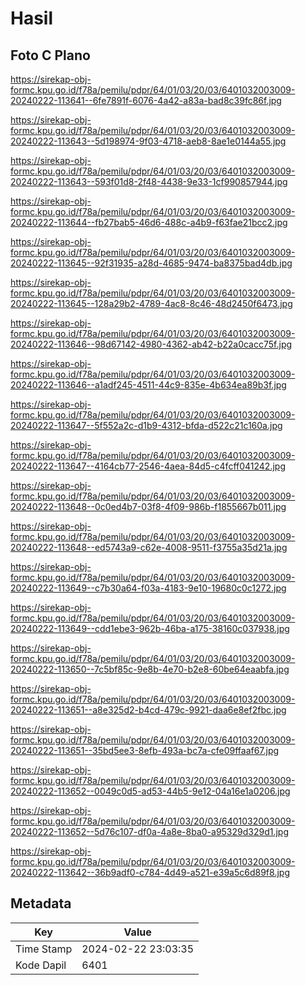 # Hasil

## Foto C Plano

https://sirekap-obj-formc.kpu.go.id/f78a/pemilu/pdpr/64/01/03/20/03/6401032003009-20240222-113641--6fe7891f-6076-4a42-a83a-bad8c39fc86f.jpg

https://sirekap-obj-formc.kpu.go.id/f78a/pemilu/pdpr/64/01/03/20/03/6401032003009-20240222-113643--5d198974-9f03-4718-aeb8-8ae1e0144a55.jpg

https://sirekap-obj-formc.kpu.go.id/f78a/pemilu/pdpr/64/01/03/20/03/6401032003009-20240222-113643--593f01d8-2f48-4438-9e33-1cf990857944.jpg

https://sirekap-obj-formc.kpu.go.id/f78a/pemilu/pdpr/64/01/03/20/03/6401032003009-20240222-113644--fb27bab5-46d6-488c-a4b9-f63fae21bcc2.jpg

https://sirekap-obj-formc.kpu.go.id/f78a/pemilu/pdpr/64/01/03/20/03/6401032003009-20240222-113645--92f31935-a28d-4685-9474-ba8375bad4db.jpg

https://sirekap-obj-formc.kpu.go.id/f78a/pemilu/pdpr/64/01/03/20/03/6401032003009-20240222-113645--128a29b2-4789-4ac8-8c46-48d2450f6473.jpg

https://sirekap-obj-formc.kpu.go.id/f78a/pemilu/pdpr/64/01/03/20/03/6401032003009-20240222-113646--98d67142-4980-4362-ab42-b22a0cacc75f.jpg

https://sirekap-obj-formc.kpu.go.id/f78a/pemilu/pdpr/64/01/03/20/03/6401032003009-20240222-113646--a1adf245-4511-44c9-835e-4b634ea89b3f.jpg

https://sirekap-obj-formc.kpu.go.id/f78a/pemilu/pdpr/64/01/03/20/03/6401032003009-20240222-113647--5f552a2c-d1b9-4312-bfda-d522c21c160a.jpg

https://sirekap-obj-formc.kpu.go.id/f78a/pemilu/pdpr/64/01/03/20/03/6401032003009-20240222-113647--4164cb77-2546-4aea-84d5-c4fcff041242.jpg

https://sirekap-obj-formc.kpu.go.id/f78a/pemilu/pdpr/64/01/03/20/03/6401032003009-20240222-113648--0c0ed4b7-03f8-4f09-986b-f1855667b011.jpg

https://sirekap-obj-formc.kpu.go.id/f78a/pemilu/pdpr/64/01/03/20/03/6401032003009-20240222-113648--ed5743a9-c62e-4008-9511-f3755a35d21a.jpg

https://sirekap-obj-formc.kpu.go.id/f78a/pemilu/pdpr/64/01/03/20/03/6401032003009-20240222-113649--c7b30a64-f03a-4183-9e10-19680c0c1272.jpg

https://sirekap-obj-formc.kpu.go.id/f78a/pemilu/pdpr/64/01/03/20/03/6401032003009-20240222-113649--cdd1ebe3-962b-46ba-a175-38160c037938.jpg

https://sirekap-obj-formc.kpu.go.id/f78a/pemilu/pdpr/64/01/03/20/03/6401032003009-20240222-113650--7c5bf85c-9e8b-4e70-b2e8-60be64eaabfa.jpg

https://sirekap-obj-formc.kpu.go.id/f78a/pemilu/pdpr/64/01/03/20/03/6401032003009-20240222-113651--a8e325d2-b4cd-479c-9921-daa6e8ef2fbc.jpg

https://sirekap-obj-formc.kpu.go.id/f78a/pemilu/pdpr/64/01/03/20/03/6401032003009-20240222-113651--35bd5ee3-8efb-493a-bc7a-cfe09ffaaf67.jpg

https://sirekap-obj-formc.kpu.go.id/f78a/pemilu/pdpr/64/01/03/20/03/6401032003009-20240222-113652--0049c0d5-ad53-44b5-9e12-04a16e1a0206.jpg

https://sirekap-obj-formc.kpu.go.id/f78a/pemilu/pdpr/64/01/03/20/03/6401032003009-20240222-113652--5d76c107-df0a-4a8e-8ba0-a95329d329d1.jpg

https://sirekap-obj-formc.kpu.go.id/f78a/pemilu/pdpr/64/01/03/20/03/6401032003009-20240222-113642--36b9adf0-c784-4d49-a521-e39a5c6d89f8.jpg


## Metadata

| Key        | Value               |
| ---------- | ------------------- |
| Time Stamp | 2024-02-22 23:03:35 |
| Kode Dapil | 6401                |



